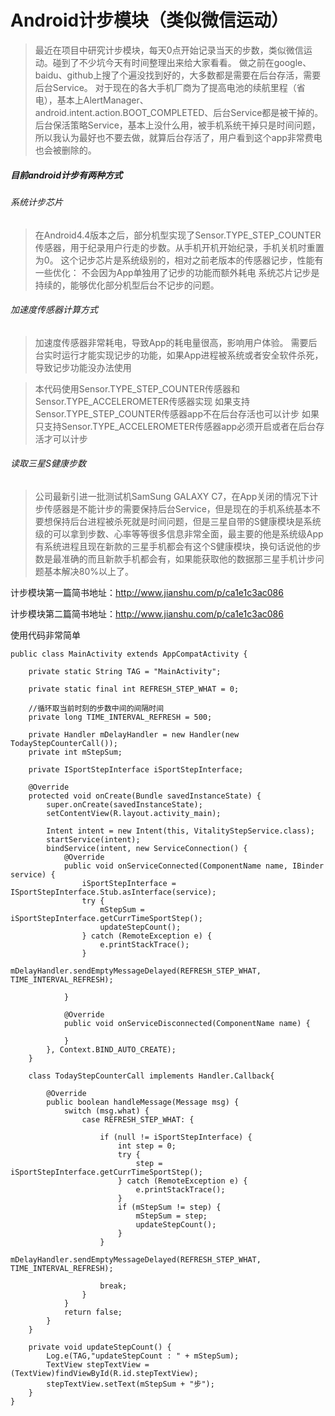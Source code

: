 # Android计步模块（类似微信运动）

>最近在项目中研究计步模块，每天0点开始记录当天的步数，类似微信运动。碰到了不少坑今天有时间整理出来给大家看看。
做之前在google、baidu、github上搜了个遍没找到好的，大多数都是需要在后台存活，需要后台Service。
对于现在的各大手机厂商为了提高电池的续航里程（省电），基本上AlertManager、android.intent.action.BOOT_COMPLETED、后台Service都是被干掉的。
后台保活策略Service，基本上没什么用，被手机系统干掉只是时间问题，所以我认为最好也不要去做，就算后台存活了，用户看到这个app非常费电也会被删除的。

##### 目前android计步有两种方式
###### 系统计步芯片
>在Android4.4版本之后，部分机型实现了Sensor.TYPE_STEP_COUNTER传感器，用于纪录用户行走的步数。从手机开机开始纪录，手机关机时重置为0。 
这个记步芯片是系统级别的，相对之前老版本的传感器记步，性能有一些优化：
不会因为App单独用了记步的功能而额外耗电
系统芯片记步是持续的，能够优化部分机型后台不记步的问题。

###### 加速度传感器计算方式
>加速度传感器非常耗电，导致App的耗电量很高，影响用户体验。
需要后台实时运行才能实现记步的功能，如果App进程被系统或者安全软件杀死，导致记步功能没办法使用

>本代码使用Sensor.TYPE_STEP_COUNTER传感器和Sensor.TYPE_ACCELEROMETER传感器实现
如果支持Sensor.TYPE_STEP_COUNTER传感器app不在后台存活也可以计步
如果只支持Sensor.TYPE_ACCELEROMETER传感器app必须开启或者在后台存活才可以计步

###### 读取三星S健康步数
>公司最新引进一批测试机SamSung GALAXY C7，在App关闭的情况下计步传感器是不能计步的需要保持后台Service，但是现在的手机系统基本不要想保持后台进程被杀死就是时间问题，但是三星自带的S健康模块是系统级的可以拿到步数、心率等等很多信息非常全面，最主要的他是系统级App有系统进程且现在新款的三星手机都会有这个S健康模块，换句话说他的步数是最准确的而且新款手机都会有，如果能获取他的数据那三星手机计步问题基本解决80%以上了。

计步模块第一篇简书地址：http://www.jianshu.com/p/ca1e1c3ac086

计步模块第二篇简书地址：http://www.jianshu.com/p/ca1e1c3ac086

使用代码非常简单
```
public class MainActivity extends AppCompatActivity {

    private static String TAG = "MainActivity";
    
    private static final int REFRESH_STEP_WHAT = 0;

    //循环取当前时刻的步数中间的间隔时间
    private long TIME_INTERVAL_REFRESH = 500;

    private Handler mDelayHandler = new Handler(new TodayStepCounterCall());
    private int mStepSum;

    private ISportStepInterface iSportStepInterface;

    @Override
    protected void onCreate(Bundle savedInstanceState) {
        super.onCreate(savedInstanceState);
        setContentView(R.layout.activity_main);

        Intent intent = new Intent(this, VitalityStepService.class);
        startService(intent);
        bindService(intent, new ServiceConnection() {
            @Override
            public void onServiceConnected(ComponentName name, IBinder service) {
                iSportStepInterface = ISportStepInterface.Stub.asInterface(service);
                try {
                    mStepSum = iSportStepInterface.getCurrTimeSportStep();
                    updateStepCount();
                } catch (RemoteException e) {
                    e.printStackTrace();
                }
                mDelayHandler.sendEmptyMessageDelayed(REFRESH_STEP_WHAT, TIME_INTERVAL_REFRESH);

            }

            @Override
            public void onServiceDisconnected(ComponentName name) {

            }
        }, Context.BIND_AUTO_CREATE);
    }

    class TodayStepCounterCall implements Handler.Callback{

        @Override
        public boolean handleMessage(Message msg) {
            switch (msg.what) {
                case REFRESH_STEP_WHAT: {

                    if (null != iSportStepInterface) {
                        int step = 0;
                        try {
                            step = iSportStepInterface.getCurrTimeSportStep();
                        } catch (RemoteException e) {
                            e.printStackTrace();
                        }
                        if (mStepSum != step) {
                            mStepSum = step;
                            updateStepCount();
                        }
                    }
                    mDelayHandler.sendEmptyMessageDelayed(REFRESH_STEP_WHAT, TIME_INTERVAL_REFRESH);

                    break;
                }
            }
            return false;
        }
    }

    private void updateStepCount() {
        Log.e(TAG,"updateStepCount : " + mStepSum);
        TextView stepTextView = (TextView)findViewById(R.id.stepTextView);
        stepTextView.setText(mStepSum + "步");
    }
}
```

